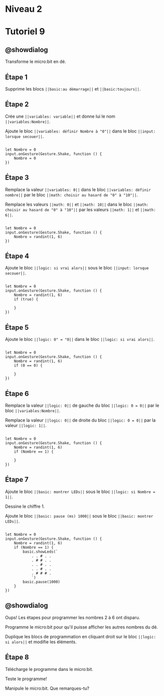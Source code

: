 # Niveau 2

# Tutoriel 9

## @showdialog

Transforme le micro:bit en dé.

## Étape 1

Supprime les blocs ``||basic:au démarrage||`` et ``||basic:toujours||``.

## Étape 2

Crée une ``||variables: variable||`` et donne lui le nom ``||variables:Nombre||``.

Ajoute le bloc ``||variables: définir Nombre à "0"||`` dans le bloc ``||input: lorsque secouer||``.

```blocks

let Nombre = 0
input.onGesture(Gesture.Shake, function () {
    Nombre = 0
})

```

## Étape 3

Remplace la valeur ``||variables: 0||`` dans le bloc ``||variables: définir nombre||`` par le bloc ``||math: choisir au hasard de "0" à "10"||``.

Remplace les valeurs ``||math: 0||`` et ``||math: 10||`` dans le bloc ``||math: choisir au hasard de "0" à "10"||`` par les valeurs ``||math: 1||`` et ``||math: 6||``.

```blocks

let Nombre = 0
input.onGesture(Gesture.Shake, function () {
    Nombre = randint(1, 6)
})

```

## Étape 4

Ajoute le bloc ``||logic: si vrai alors||`` sous le bloc ``||input: lorsque secouer||``.

```blocks

let Nombre = 0
input.onGesture(Gesture.Shake, function () {
    Nombre = randint(1, 6)
    if (true) {
        
    }
})

```

## Étape 5

Ajoute le bloc ``||logic: 0" = "0||`` dans le bloc ``||logic: si vrai alors||``.

```blocks

let Nombre = 0
input.onGesture(Gesture.Shake, function () {
    Nombre = randint(1, 6)
    if (0 == 0) {
        
    }
})

```

## Étape 6

Remplace la valeur ``||logic: 0||`` de gauche du bloc ``||logic: 0 = 0||`` par le bloc ``||variables:Nombre||``.

Remplace la valeur ``||logic: 0||`` de droite du bloc ``||logic: 0 = 0||`` par la valeur ``||logic: 1||``.

```blocks

let Nombre = 0
input.onGesture(Gesture.Shake, function () {
    Nombre = randint(1, 6)
    if (Nombre == 1) {
        
    }
})

```

## Étape 7

Ajoute le bloc ``||basic: montrer LEDs||`` sous le bloc ``||logic: si Nombre = 1||``.

Dessine le chiffre 1.

Ajoute le bloc ``||basic: pause (ms) 1000||`` sous le bloc ``||basic: montrer LEDs||``.

```blocks

let Nombre = 0
input.onGesture(Gesture.Shake, function () {
    Nombre = randint(1, 6)
    if (Nombre == 1) {
        basic.showLeds(`
            . . # . .
            . # # . .
            . . # . .
            . . # . .
            . # # # .
            `)
        basic.pause(1000)
    }
})

```

## @showdialog

Oups! Les étapes pour programmer les nombres 2 à 6 ont disparu.

Programme le micro:bit pour qu'il puisse afficher les autres nombres du dé.

Duplique les blocs de programmation en cliquant droit sur le bloc ``||logic: si alors||`` et modifie les éléments.

## Étape 8

Télécharge le programme dans le micro:bit.

Teste le programme!

Manipule le micro:bit. Que remarques-tu?


